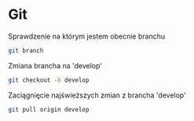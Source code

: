 # Git

Sprawdzenie na którym jestem obecnie branchu
```bash
git branch
```
Zmiana brancha na 'develop'
```bash
git checkout -b develop
```
Zaciągnięcie najświeższych zmian z brancha 'develop'
```bash
git pull origin develop
```

